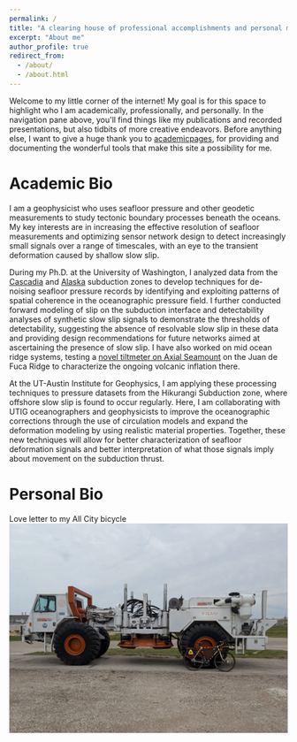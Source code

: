 ```yaml
---
permalink: /
title: "A clearing house of professional accomplishments and personal musings"
excerpt: "About me"
author_profile: true
redirect_from:
  - /about/
  - /about.html
---
```


Welcome to my little corner of the internet! My goal is for this space to highlight who I am academically, professionally, and personally. In the navigation pane above, you'll find things like my publications and recorded presentations, but also tidbits of more creative endeavors. Before anything else, I want to give a huge thank you to [academicpages](https://github.com/academicpages/academicpages.github.io), for providing and documenting the wonderful tools that make this site a possibility for me.

Academic Bio
======
I am a geophysicist who uses seafloor pressure and other geodetic measurements to study tectonic boundary processes beneath the oceans. My key interests are in increasing the effective resolution of seafloor measurements and optimizing sensor network design to detect increasingly small signals over a range of timescales, with an eye to the transient deformation caused by shallow slow slip.

During my Ph.D. at the University of Washington, I analyzed data from the [Cascadia](https://erikfred.github.io/publication/2019-Cascadia) and [Alaska](https://erikfred.github.io/publication/2023-Alaska) subduction zones to develop techniques for de-noising seafloor pressure records by identifying and exploiting patterns of spatial coherence in the oceanographic pressure field. I further conducted forward modeling of slip on the subduction interface and detectability analyses of synthetic slow slip signals to demonstrate the thresholds of detectability, suggesting the absence of resolvable slow slip in these data and providing design recommendations for future networks aimed at ascertaining the presence of slow slip. I have also worked on mid ocean ridge systems, testing a [novel tiltmeter on Axial Seamount](https://erikfred.github.io/publication/2024-SCTA) on the Juan de Fuca Ridge to characterize the ongoing volcanic inflation there.

At the UT-Austin Institute for Geophysics, I am applying these processing techniques to pressure datasets from the Hikurangi Subduction zone, where offshore slow slip is found to occur regularly. Here, I am collaborating with UTIG oceanographers and geophysicists to improve the oceanographic corrections through the use of circulation models and expand the deformation modeling by using realistic material properties. Together, these new techniques will allow for better characterization of seafloor deformation signals and better interpretation of what those signals imply about movement on the subduction thrust.

Personal Bio
======
Love letter to my All City bicycle
<br/><img src='/images/allcity.jpg'>